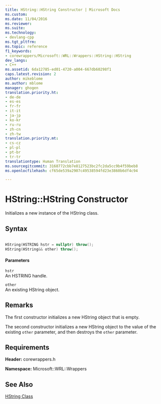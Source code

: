 ```yaml
---
title: HString::HString Constructor | Microsoft Docs
ms.custom: 
ms.date: 11/04/2016
ms.reviewer: 
ms.suite: 
ms.technology:
- devlang-cpp
ms.tgt_pltfrm: 
ms.topic: reference
f1_keywords:
- corewrappers/Microsoft::WRL::Wrappers::HString::HString
dev_langs:
- C++
ms.assetid: 6da12785-ed01-4720-a004-667db60298f1
caps.latest.revision: 2
author: mikeblome
ms.author: mblome
manager: ghogen
translation.priority.ht:
- de-de
- es-es
- fr-fr
- it-it
- ja-jp
- ko-kr
- ru-ru
- zh-cn
- zh-tw
translation.priority.mt:
- cs-cz
- pl-pl
- pt-br
- tr-tr
translationtype: Human Translation
ms.sourcegitcommit: 3168772cbb7e8127523bc2fc2da5cc9b4f59beb8
ms.openlocfilehash: cf65de539a2907c49538594fd23e3860b6df4c94

---
```

# HString::HString Constructor
Initializes a new instance of the HString class.  
  
## Syntax  
  
```cpp  
  
HString(HSTRING hstr = nullptr) throw();  
HString(HString&& other) throw();  
```  
  
#### Parameters  
 `hstr`  
 An HSTRING handle.  
  
 `other`  
 An existing HString object.  
  
## Remarks  
 The first constructor initializes a new HString object that is empty.  
  
 The second constructor initializes a new HString object to the value of the existing `other` parameter, and then destroys the `other` parameter.  
  
## Requirements  
 **Header:** corewrappers.h  
  
 **Namespace:** Microsoft::WRL::Wrappers  
  
## See Also  
 [HString Class](../windows/hstring-class.md)


<!--HONumber=Jan17_HO1-->


